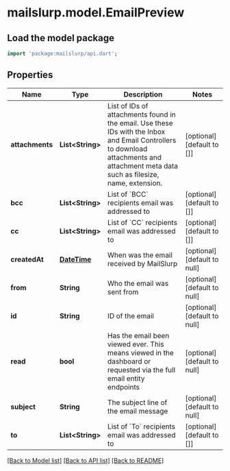 # mailslurp.model.EmailPreview

## Load the model package
```dart
import 'package:mailslurp/api.dart';
```

## Properties
Name | Type | Description | Notes
------------ | ------------- | ------------- | -------------
**attachments** | **List&lt;String&gt;** | List of IDs of attachments found in the email. Use these IDs with the Inbox and Email Controllers to download attachments and attachment meta data such as filesize, name, extension. | [optional] [default to []]
**bcc** | **List&lt;String&gt;** | List of &#x60;BCC&#x60; recipients email was addressed to | [optional] [default to []]
**cc** | **List&lt;String&gt;** | List of &#x60;CC&#x60; recipients email was addressed to | [optional] [default to []]
**createdAt** | [**DateTime**](DateTime.md) | When was the email received by MailSlurp | [optional] [default to null]
**from** | **String** | Who the email was sent from | [optional] [default to null]
**id** | **String** | ID of the email | [optional] [default to null]
**read** | **bool** | Has the email been viewed ever. This means viewed in the dashboard or requested via the full email entity endpoints | [optional] [default to null]
**subject** | **String** | The subject line of the email message | [optional] [default to null]
**to** | **List&lt;String&gt;** | List of &#x60;To&#x60; recipients email was addressed to | [optional] [default to []]

[[Back to Model list]](../README.md#documentation-for-models) [[Back to API list]](../README.md#documentation-for-api-endpoints) [[Back to README]](../README.md)


